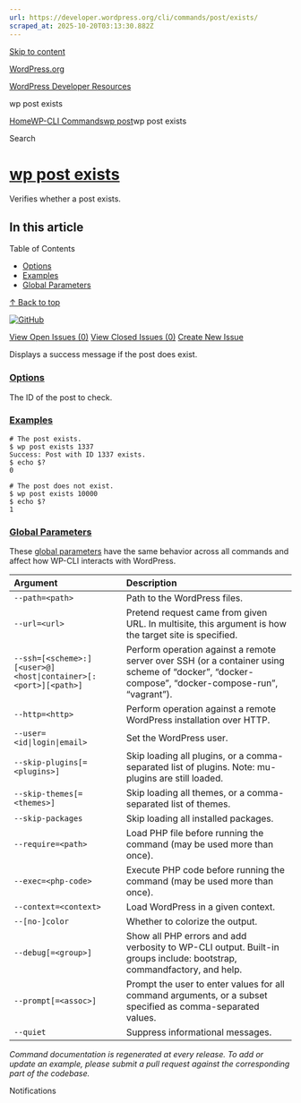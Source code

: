 ```yaml
---
url: https://developer.wordpress.org/cli/commands/post/exists/
scraped_at: 2025-10-20T03:13:30.882Z
---
```


[Skip to content](https://developer.wordpress.org/cli/commands/post/exists/#wp--skip-link--target)

[WordPress.org](https://wordpress.org/)

[WordPress Developer Resources](https://developer.wordpress.org/)

wp post exists


[Home](https://developer.wordpress.org/)[WP-CLI Commands](https://developer.wordpress.org/cli/commands/)[wp post](https://developer.wordpress.org/cli/commands/post/)wp post exists

Search

# [wp post exists](https://developer.wordpress.org/cli/commands/post/exists/)

Verifies whether a post exists.

## In this article

Table of Contents

- [Options](https://developer.wordpress.org/cli/commands/post/exists/#options)
- [Examples](https://developer.wordpress.org/cli/commands/post/exists/#examples)
- [Global Parameters](https://developer.wordpress.org/cli/commands/post/exists/#global-parameters)

[↑ Back to top](https://developer.wordpress.org/cli/commands/post/exists/#wp--skip-link--target)

[![GitHub](https://make.wordpress.org/cli/wp-content/plugins/wporg-cli/assets/images/github-mark.svg)](https://github.com/wp-cli/entity-command)

[View Open Issues (0)](https://github.com/login?return_to=%2Fissues%3Fq%3Dlabel%3Acommand%3Apost-exists+sort%3Aupdated-desc+org%3Awp-cli+is%3Aopen) [View Closed Issues (0)](https://github.com/login?return_to=%2Fissues%3Fq%3Dlabel%3Acommand%3Apost-exists+sort%3Aupdated-desc+org%3Awp-cli+is%3Aclosed) [Create New Issue](https://github.com/wp-cli/entity-command/issues/new)

Displays a success message if the post does exist.

### [Options](https://developer.wordpress.org/cli/commands/post/exists/\#options)

<id>The ID of the post to check.

### [Examples](https://developer.wordpress.org/cli/commands/post/exists/\#examples)

```
# The post exists.
$ wp post exists 1337
Success: Post with ID 1337 exists.
$ echo $?
0

# The post does not exist.
$ wp post exists 10000
$ echo $?
1

```

### [Global Parameters](https://developer.wordpress.org/cli/commands/post/exists/\#global-parameters)

These [global parameters](https://make.wordpress.org/cli/handbook/config/) have the same behavior across all commands and affect how WP-CLI interacts with WordPress.

| **Argument** | **Description** |
| :-- | :-- |
| `--path=<path>` | Path to the WordPress files. |
| `--url=<url>` | Pretend request came from given URL. In multisite, this argument is how the target site is specified. |
| `--ssh=[<scheme>:][<user>@]<host\|container>[:<port>][<path>]` | Perform operation against a remote server over SSH (or a container using scheme of “docker”, “docker-compose”, “docker-compose-run”, “vagrant”). |
| `--http=<http>` | Perform operation against a remote WordPress installation over HTTP. |
| `--user=<id\|login\|email>` | Set the WordPress user. |
| `--skip-plugins[=<plugins>]` | Skip loading all plugins, or a comma-separated list of plugins. Note: mu-plugins are still loaded. |
| `--skip-themes[=<themes>]` | Skip loading all themes, or a comma-separated list of themes. |
| `--skip-packages` | Skip loading all installed packages. |
| `--require=<path>` | Load PHP file before running the command (may be used more than once). |
| `--exec=<php-code>` | Execute PHP code before running the command (may be used more than once). |
| `--context=<context>` | Load WordPress in a given context. |
| `--[no-]color` | Whether to colorize the output. |
| `--debug[=<group>]` | Show all PHP errors and add verbosity to WP-CLI output. Built-in groups include: bootstrap, commandfactory, and help. |
| `--prompt[=<assoc>]` | Prompt the user to enter values for all command arguments, or a subset specified as comma-separated values. |
| `--quiet` | Suppress informational messages. |

_Command documentation is regenerated at every release. To add or update an example, please submit a pull request against the corresponding part of the codebase._

Notifications